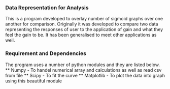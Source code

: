 ### Data Representation for Analysis
 This is a program developed to overlay number of sigmoid graphs over one another for comparison.
Originally it was developed to compare two data representing the responses of user to the application of gain and what they feel the gain to be.
It has been generalised to meet other applications as well.

### Requirement and Dependencies
The program uses a number of python modules and they are listed below.
** Numpy - To handel numerical array and calculations as well as read csv from file
** Scipy - To fit the curve
** Matplotlib - To plot the data into graph using this beautiful module
